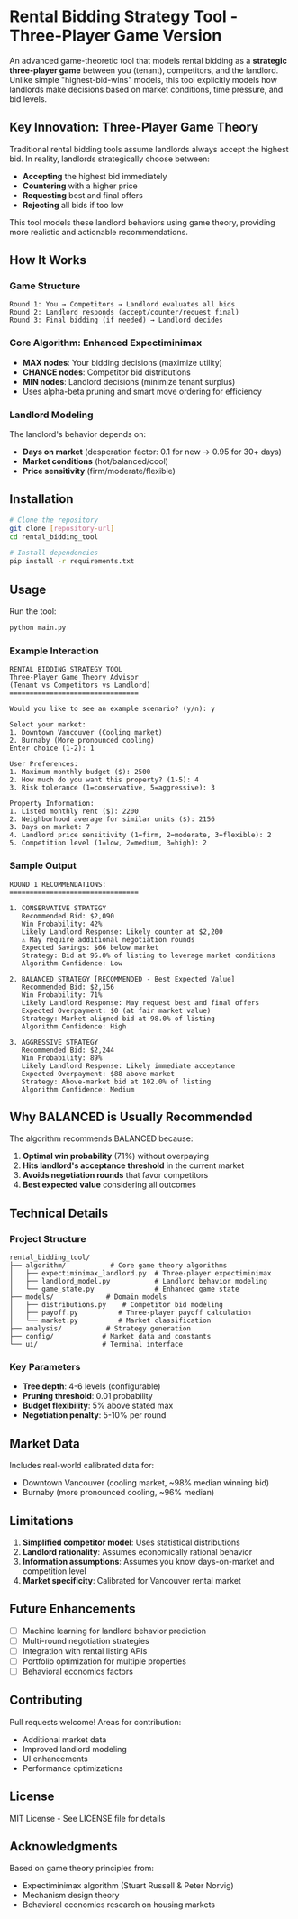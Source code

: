 # Rental Bidding Strategy Tool - Three-Player Game Version

An advanced game-theoretic tool that models rental bidding as a **strategic three-player game** between you (tenant), competitors, and the landlord. Unlike simple "highest-bid-wins" models, this tool explicitly models how landlords make decisions based on market conditions, time pressure, and bid levels.

## Key Innovation: Three-Player Game Theory

Traditional rental bidding tools assume landlords always accept the highest bid. In reality, landlords strategically choose between:
- **Accepting** the highest bid immediately
- **Countering** with a higher price
- **Requesting** best and final offers
- **Rejecting** all bids if too low

This tool models these landlord behaviors using game theory, providing more realistic and actionable recommendations.

## How It Works

### Game Structure
```
Round 1: You → Competitors → Landlord evaluates all bids
Round 2: Landlord responds (accept/counter/request final)
Round 3: Final bidding (if needed) → Landlord decides
```

### Core Algorithm: Enhanced Expectiminimax
- **MAX nodes**: Your bidding decisions (maximize utility)
- **CHANCE nodes**: Competitor bid distributions
- **MIN nodes**: Landlord decisions (minimize tenant surplus)
- Uses alpha-beta pruning and smart move ordering for efficiency

### Landlord Modeling
The landlord's behavior depends on:
- **Days on market** (desperation factor: 0.1 for new → 0.95 for 30+ days)
- **Market conditions** (hot/balanced/cool)
- **Price sensitivity** (firm/moderate/flexible)

## Installation

```bash
# Clone the repository
git clone [repository-url]
cd rental_bidding_tool

# Install dependencies
pip install -r requirements.txt
```

## Usage

Run the tool:
```bash
python main.py
```

### Example Interaction
```
RENTAL BIDDING STRATEGY TOOL
Three-Player Game Theory Advisor
(Tenant vs Competitors vs Landlord)
================================

Would you like to see an example scenario? (y/n): y

Select your market:
1. Downtown Vancouver (Cooling market)
2. Burnaby (More pronounced cooling)
Enter choice (1-2): 1

User Preferences:
1. Maximum monthly budget ($): 2500
2. How much do you want this property? (1-5): 4
3. Risk tolerance (1=conservative, 5=aggressive): 3

Property Information:
1. Listed monthly rent ($): 2200
2. Neighborhood average for similar units ($): 2156
3. Days on market: 7
4. Landlord price sensitivity (1=firm, 2=moderate, 3=flexible): 2
5. Competition level (1=low, 2=medium, 3=high): 2
```

### Sample Output
```
ROUND 1 RECOMMENDATIONS:
================================

1. CONSERVATIVE STRATEGY
   Recommended Bid: $2,090
   Win Probability: 42%
   Likely Landlord Response: Likely counter at $2,200
   ⚠️ May require additional negotiation rounds
   Expected Savings: $66 below market
   Strategy: Bid at 95.0% of listing to leverage market conditions
   Algorithm Confidence: Low

2. BALANCED STRATEGY [RECOMMENDED - Best Expected Value]
   Recommended Bid: $2,156
   Win Probability: 71%
   Likely Landlord Response: May request best and final offers
   Expected Overpayment: $0 (at fair market value)
   Strategy: Market-aligned bid at 98.0% of listing
   Algorithm Confidence: High

3. AGGRESSIVE STRATEGY
   Recommended Bid: $2,244
   Win Probability: 89%
   Likely Landlord Response: Likely immediate acceptance
   Expected Overpayment: $88 above market
   Strategy: Above-market bid at 102.0% of listing
   Algorithm Confidence: Medium
```

## Why BALANCED is Usually Recommended

The algorithm recommends BALANCED because:
1. **Optimal win probability** (71%) without overpaying
2. **Hits landlord's acceptance threshold** in the current market
3. **Avoids negotiation rounds** that favor competitors
4. **Best expected value** considering all outcomes

## Technical Details

### Project Structure
```
rental_bidding_tool/
├── algorithm/           # Core game theory algorithms
│   ├── expectiminimax_landlord.py  # Three-player expectiminimax
│   ├── landlord_model.py           # Landlord behavior modeling
│   └── game_state.py               # Enhanced game state
├── models/             # Domain models
│   ├── distributions.py    # Competitor bid modeling
│   ├── payoff.py          # Three-player payoff calculation
│   └── market.py          # Market classification
├── analysis/           # Strategy generation
├── config/            # Market data and constants
└── ui/                # Terminal interface
```

### Key Parameters
- **Tree depth**: 4-6 levels (configurable)
- **Pruning threshold**: 0.01 probability
- **Budget flexibility**: 5% above stated max
- **Negotiation penalty**: 5-10% per round

## Market Data

Includes real-world calibrated data for:
- Downtown Vancouver (cooling market, ~98% median winning bid)
- Burnaby (more pronounced cooling, ~96% median)

## Limitations

1. **Simplified competitor model**: Uses statistical distributions
2. **Landlord rationality**: Assumes economically rational behavior
3. **Information assumptions**: Assumes you know days-on-market and competition level
4. **Market specificity**: Calibrated for Vancouver rental market

## Future Enhancements

- [ ] Machine learning for landlord behavior prediction
- [ ] Multi-round negotiation strategies
- [ ] Integration with rental listing APIs
- [ ] Portfolio optimization for multiple properties
- [ ] Behavioral economics factors

## Contributing

Pull requests welcome! Areas for contribution:
- Additional market data
- Improved landlord modeling
- UI enhancements
- Performance optimizations

## License

MIT License - See LICENSE file for details

## Acknowledgments

Based on game theory principles from:
- Expectiminimax algorithm (Stuart Russell & Peter Norvig)
- Mechanism design theory
- Behavioral economics research on housing markets
